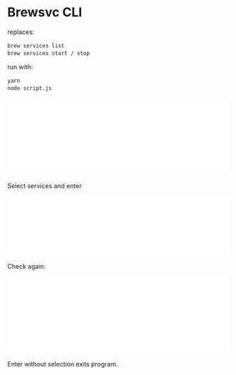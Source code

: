 # Brewsvc CLI

replaces:
```sh
brew services list
brew services start / stop
```

run with:
```sh
yarn
node script.js
```

![img](/assets/script.svg)

Select services and enter

![img](/assets/started.svg)

Check again:

![img](/assets/after.svg)

Enter without selection exits program.